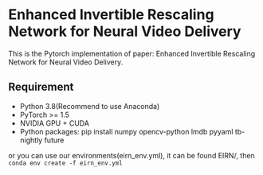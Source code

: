 # Enhanced Invertible Rescaling Network for Neural Video Delivery
This is the Pytorch implementation of paper: Enhanced Invertible Rescaling Network for Neural Video Delivery.
## Requirement
- Python 3.8(Recommend to use Anaconda)
- PyTorch >= 1.5
- NVIDIA GPU + CUDA
- Python packages: pip install numpy opencv-python lmdb pyyaml tb-nightly future

or you can use our environments(eirn_env.yml), it can be found EIRN/, then `conda env create -f eirn_env.yml`
